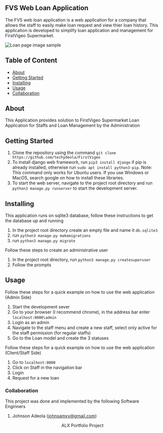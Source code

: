 ## FVS Web Loan Application


<p>The FVS web loan application is a web application for a company that allows the staff to easily make loan request and view thier loan history. This application is developed to simplify loan application and management for FirstVigeo Supermarket.

![Loan page image sample](https://i.ibb.co/xX1vq1p/fvs-preview.jpg)

## Table of Content

- [About](#about)
- [Getting Started](#getting_started)
- [Installing](#installing)
- [Usage](#usage)
- [Collaboration](#collaboration)

## About
<p>This Application provides solution to FirstVigeo Supermarket Loan Application for Staffs and Loan Management by the Administration</p>

## Getting Started
1. Clone the repository using the command ```git clone https://github.com/techydeola/FirstVigeo```
2. To install django web framework, run ```pip3 install django``` if pip is already installed, otherwise run ```sudo apt install python3-pip```. Note: This command only works for Ubuntu users. If you use Windows or MacOS, search google on how to install these libraries.
3. To start the web server, navigate to the project root directory and run ```python3 manage.py runserver``` to start the development server.

## Installing
<p>This application runs on sqlite3 database, follow these instructions to get the database up and running</p>

1. In the project root directory create an empty file and name it ``db.sqlite3``
2. run ```python3 manage.py makemigrations```
3. run ```python3 manage.py migrate```

<p>Follow these steps to create an administrative user</p>

1. In the project root directory, run ```python3 manage.py createsuperuser```
2. Follow the prompts


## Usage
<p>Follow these steps for a quick example on how to use the web application (Admin Side)</p>

1. Start the development sever
2. Go to your browser (I recommend chrome), in the address bar enter ```localhost:8000\admin```
3. Login as an admin
4. Navigate to the staff menu and create a new staff, select only active for the staff permission (for regular staffs)
5. Go to the Loan model and create the 3 statuses


<p>Follow these steps for a quick example on how to use the web application (Client/Staff Side)</p>

1. Go to ```localhost:8000```
2. Click on Staff in the navigation bar
3. Login
4. Request for a new loan


### Collaboration
<p>This project was done and implemented by the following Software Enginners</p>

1. Johnson Adeola (johnsamxy@gmail.com)

<p align="center">ALX Portfolio Project</p>
